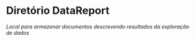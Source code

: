 # Diretório DataReport
_Local para armazenar documentos descrevendo resultados da exploração de dados_
